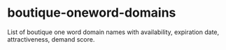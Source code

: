 # boutique-oneword-domains
List of boutique one word domain names with availability, expiration date, attractiveness, demand score.
